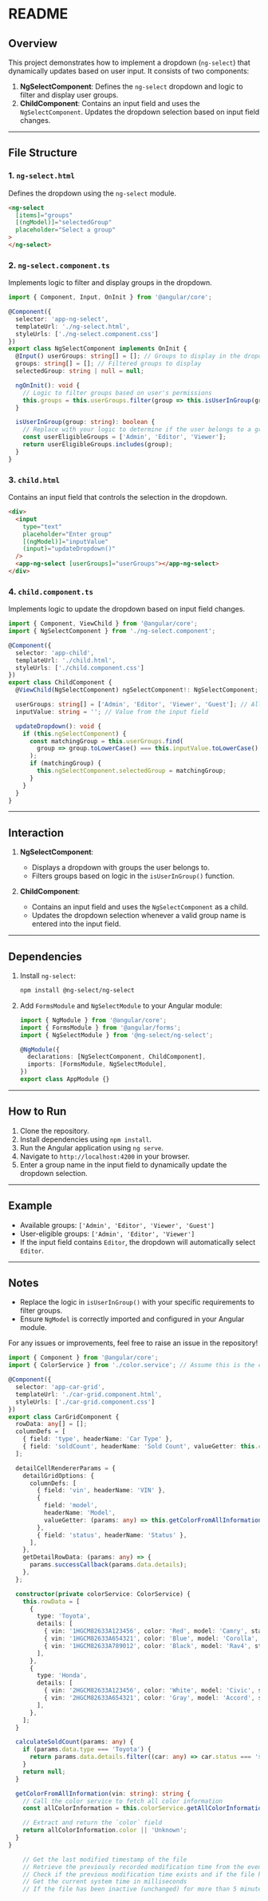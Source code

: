 
# README

## Overview
This project demonstrates how to implement a dropdown (`ng-select`) that dynamically updates based on user input. It consists of two components:

1. **NgSelectComponent**: Defines the `ng-select` dropdown and logic to filter and display user groups.
2. **ChildComponent**: Contains an input field and uses the `NgSelectComponent`. Updates the dropdown selection based on input field changes.

---

## File Structure

### 1. `ng-select.html`
Defines the dropdown using the `ng-select` module.
```html
<ng-select
  [items]="groups"
  [(ngModel)]="selectedGroup"
  placeholder="Select a group"
>
</ng-select>
```

### 2. `ng-select.component.ts`
Implements logic to filter and display groups in the dropdown.
```typescript
import { Component, Input, OnInit } from '@angular/core';

@Component({
  selector: 'app-ng-select',
  templateUrl: './ng-select.html',
  styleUrls: ['./ng-select.component.css']
})
export class NgSelectComponent implements OnInit {
  @Input() userGroups: string[] = []; // Groups to display in the dropdown
  groups: string[] = []; // Filtered groups to display
  selectedGroup: string | null = null;

  ngOnInit(): void {
    // Logic to filter groups based on user's permissions
    this.groups = this.userGroups.filter(group => this.isUserInGroup(group));
  }

  isUserInGroup(group: string): boolean {
    // Replace with your logic to determine if the user belongs to a group
    const userEligibleGroups = ['Admin', 'Editor', 'Viewer'];
    return userEligibleGroups.includes(group);
  }
}
```

### 3. `child.html`
Contains an input field that controls the selection in the dropdown.
```html
<div>
  <input
    type="text"
    placeholder="Enter group"
    [(ngModel)]="inputValue"
    (input)="updateDropdown()"
  />
  <app-ng-select [userGroups]="userGroups"></app-ng-select>
</div>
```

### 4. `child.component.ts`
Implements logic to update the dropdown based on input field changes.
```typescript
import { Component, ViewChild } from '@angular/core';
import { NgSelectComponent } from './ng-select.component';

@Component({
  selector: 'app-child',
  templateUrl: './child.html',
  styleUrls: ['./child.component.css']
})
export class ChildComponent {
  @ViewChild(NgSelectComponent) ngSelectComponent!: NgSelectComponent;

  userGroups: string[] = ['Admin', 'Editor', 'Viewer', 'Guest']; // All available groups
  inputValue: string = ''; // Value from the input field

  updateDropdown(): void {
    if (this.ngSelectComponent) {
      const matchingGroup = this.userGroups.find(
        group => group.toLowerCase() === this.inputValue.toLowerCase()
      );
      if (matchingGroup) {
        this.ngSelectComponent.selectedGroup = matchingGroup;
      }
    }
  }
}
```

---

## Interaction

1. **NgSelectComponent**:
   - Displays a dropdown with groups the user belongs to.
   - Filters groups based on logic in the `isUserInGroup()` function.

2. **ChildComponent**:
   - Contains an input field and uses the `NgSelectComponent` as a child.
   - Updates the dropdown selection whenever a valid group name is entered into the input field.

---

## Dependencies

1. Install `ng-select`:
   ```bash
   npm install @ng-select/ng-select
   ```

2. Add `FormsModule` and `NgSelectModule` to your Angular module:
   ```typescript
   import { NgModule } from '@angular/core';
   import { FormsModule } from '@angular/forms';
   import { NgSelectModule } from '@ng-select/ng-select';

   @NgModule({
     declarations: [NgSelectComponent, ChildComponent],
     imports: [FormsModule, NgSelectModule],
   })
   export class AppModule {}
   ```

---

## How to Run

1. Clone the repository.
2. Install dependencies using `npm install`.
3. Run the Angular application using `ng serve`.
4. Navigate to `http://localhost:4200` in your browser.
5. Enter a group name in the input field to dynamically update the dropdown selection.

---

## Example

- Available groups: `['Admin', 'Editor', 'Viewer', 'Guest']`
- User-eligible groups: `['Admin', 'Editor', 'Viewer']`
- If the input field contains `Editor`, the dropdown will automatically select `Editor`.

---

## Notes
- Replace the logic in `isUserInGroup()` with your specific requirements to filter groups.
- Ensure `NgModel` is correctly imported and configured in your Angular module.

For any issues or improvements, feel free to raise an issue in the repository!

```typescript
import { Component } from '@angular/core';
import { ColorService } from './color.service'; // Assume this is the color service

@Component({
  selector: 'app-car-grid',
  templateUrl: './car-grid.component.html',
  styleUrls: ['./car-grid.component.css']
})
export class CarGridComponent {
  rowData: any[] = [];
  columnDefs = [
    { field: 'type', headerName: 'Car Type' },
    { field: 'soldCount', headerName: 'Sold Count', valueGetter: this.calculateSoldCount },
  ];

  detailCellRendererParams = {
    detailGridOptions: {
      columnDefs: [
        { field: 'vin', headerName: 'VIN' },
        {
          field: 'model',
          headerName: 'Model',
          valueGetter: (params: any) => this.getColorFromAllInformation(params.data.vin),
        },
        { field: 'status', headerName: 'Status' },
      ],
    },
    getDetailRowData: (params: any) => {
      params.successCallback(params.data.details);
    },
  };

  constructor(private colorService: ColorService) {
    this.rowData = [
      {
        type: 'Toyota',
        details: [
          { vin: '1HGCM82633A123456', color: 'Red', model: 'Camry', status: 'sold' },
          { vin: '1HGCM82633A654321', color: 'Blue', model: 'Corolla', status: 'on sale' },
          { vin: '1HGCM82633A789012', color: 'Black', model: 'Rav4', status: 'sold' },
        ],
      },
      {
        type: 'Honda',
        details: [
          { vin: '2HGCM82633A123456', color: 'White', model: 'Civic', status: 'on sale' },
          { vin: '2HGCM82633A654321', color: 'Gray', model: 'Accord', status: 'sold' },
        ],
      },
    ];
  }

  calculateSoldCount(params: any) {
    if (params.data.type === 'Toyota') {
      return params.data.details.filter((car: any) => car.status === 'sold').length;
    }
    return null;
  }

  getColorFromAllInformation(vin: string): string {
    // Call the color service to fetch all color information
    const allColorInformation = this.colorService.getAllColorInformation(vin, true);

    // Extract and return the `color` field
    return allColorInformation.color || 'Unknown';
  }
}
```

```java
    // Get the last modified timestamp of the file    
    // Retrieve the previously recorded modification time from the event list
    // Check if the previous modification time exists and if the file has not been modified since last check
    // Get the current system time in milliseconds
    // If the file has been inactive (unchanged) for more than 5 minutes (300,000 milliseconds), handle error

```